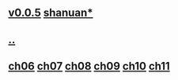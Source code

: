 ## [v0.0.5](https://github.com/littleflute/english/edit/master/Linda/book2/readme.md) [shanuan*](https://github.com/shanuan/english/edit/master/Linda/book2/readme.md)
## [..](..)
## [ch06](ch06) [ch07](ch07) [ch08](ch08) [ch09](ch09) [ch10](ch10) [ch11](CH10)
